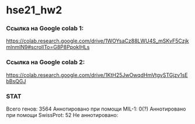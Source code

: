 # hse21_hw2

### Ссылка на Google colab 1:
https://colab.research.google.com/drive/1WOYsaCz88LWU4S_mSKvF5CzjkmlnmIN9#scrollTo=G8P8PpoklHLs
### Ссылка на Google colab 2:
https://colab.research.google.com/drive/1KtH25JwOwqdHmVtgvSTGjzv1sEbBsQGJ
### STAT
Всего генов: 3564 
Аннотировано при помощи MIL-1:  0(?)
Аннотировано при помощи SwissProt: 52 
Не аннотировано: 
